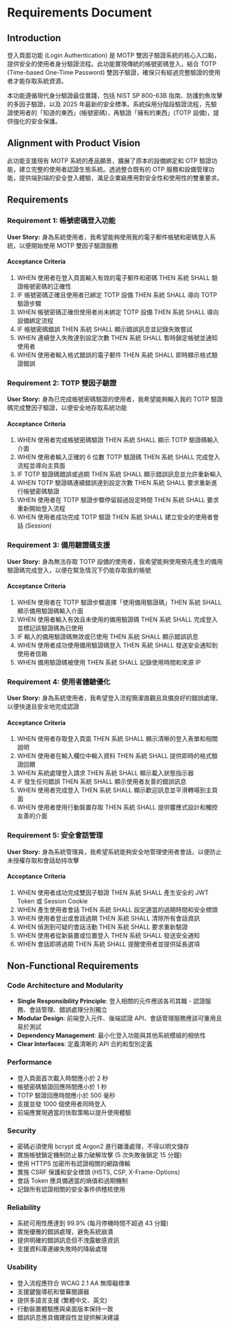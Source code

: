 # Requirements Document

## Introduction

登入頁面功能 (Login Authentication) 是 MOTP 雙因子驗證系統的核心入口點，提供安全的使用者身分驗證流程。此功能實現傳統的帳號密碼登入，結合 TOTP (Time-based One-Time Password) 雙因子驗證，確保只有經過完整驗證的使用者才能存取系統資源。

本功能遵循現代身分驗證最佳實踐，包括 NIST SP 800-63B 指南、防護釣魚攻擊的多因子驗證，以及 2025 年最新的安全標準。系統採用分階段驗證流程，先驗證使用者的「知道的東西」(帳號密碼)，再驗證「擁有的東西」(TOTP 設備)，提供強化的安全保護。

## Alignment with Product Vision

此功能支援現有 MOTP 系統的產品願景，擴展了原本的設備綁定和 OTP 驗證功能，建立完整的使用者認證生態系統。透過整合既有的 OTP 服務和設備管理功能，提供端到端的安全登入體驗，滿足企業級應用對安全性和使用性的雙重要求。

## Requirements

### Requirement 1: 帳號密碼登入功能

**User Story:** 身為系統使用者，我希望能夠使用我的電子郵件帳號和密碼登入系統，以便開始使用 MOTP 雙因子驗證服務

#### Acceptance Criteria

1. WHEN 使用者在登入頁面輸入有效的電子郵件和密碼 THEN 系統 SHALL 驗證帳號密碼的正確性
2. IF 帳號密碼正確且使用者已綁定 TOTP 設備 THEN 系統 SHALL 導向 TOTP 驗證步驟
3. WHEN 帳號密碼正確但使用者尚未綁定 TOTP 設備 THEN 系統 SHALL 導向設備綁定流程
4. IF 帳號密碼錯誤 THEN 系統 SHALL 顯示錯誤訊息並記錄失敗嘗試
5. WHEN 連續登入失敗達到設定次數 THEN 系統 SHALL 暫時鎖定帳號並通知使用者
6. WHEN 使用者輸入格式錯誤的電子郵件 THEN 系統 SHALL 即時顯示格式驗證錯誤

### Requirement 2: TOTP 雙因子驗證

**User Story:** 身為已完成帳號密碼驗證的使用者，我希望能夠輸入我的 TOTP 驗證碼完成雙因子驗證，以便安全地存取系統功能

#### Acceptance Criteria

1. WHEN 使用者完成帳號密碼驗證 THEN 系統 SHALL 顯示 TOTP 驗證碼輸入介面
2. WHEN 使用者輸入正確的 6 位數 TOTP 驗證碼 THEN 系統 SHALL 完成登入流程並導向主頁面
3. IF TOTP 驗證碼錯誤或過期 THEN 系統 SHALL 顯示錯誤訊息並允許重新輸入
4. WHEN TOTP 驗證碼連續錯誤達到設定次數 THEN 系統 SHALL 要求重新進行帳號密碼驗證
5. WHEN 使用者在 TOTP 驗證步驟停留超過設定時間 THEN 系統 SHALL 要求重新開始登入流程
6. WHEN 使用者成功完成 TOTP 驗證 THEN 系統 SHALL 建立安全的使用者會話 (Session)

### Requirement 3: 備用驗證碼支援

**User Story:** 身為無法存取 TOTP 設備的使用者，我希望能夠使用預先產生的備用驗證碼完成登入，以便在緊急情況下仍能存取我的帳號

#### Acceptance Criteria

1. WHEN 使用者在 TOTP 驗證步驟選擇「使用備用驗證碼」THEN 系統 SHALL 顯示備用驗證碼輸入介面
2. WHEN 使用者輸入有效且未使用的備用驗證碼 THEN 系統 SHALL 完成登入並標記該驗證碼為已使用
3. IF 輸入的備用驗證碼無效或已使用 THEN 系統 SHALL 顯示錯誤訊息
4. WHEN 使用者成功使用備用驗證碼登入 THEN 系統 SHALL 發送安全通知到使用者信箱
5. WHEN 備用驗證碼被使用 THEN 系統 SHALL 記錄使用時間和來源 IP

### Requirement 4: 使用者體驗優化

**User Story:** 身為系統使用者，我希望登入流程簡潔直觀且具備良好的錯誤處理，以便快速且安全地完成認證

#### Acceptance Criteria

1. WHEN 使用者存取登入頁面 THEN 系統 SHALL 顯示清晰的登入表單和相關說明
2. WHEN 使用者在輸入欄位中輸入資料 THEN 系統 SHALL 提供即時的格式驗證回饋
3. WHEN 系統處理登入請求 THEN 系統 SHALL 顯示載入狀態指示器
4. IF 發生任何錯誤 THEN 系統 SHALL 顯示使用者友善的錯誤訊息
5. WHEN 使用者完成登入 THEN 系統 SHALL 顯示歡迎訊息並平滑轉場到主頁面
6. WHEN 使用者使用行動裝置存取 THEN 系統 SHALL 提供響應式設計和觸控友善的介面

### Requirement 5: 安全會話管理

**User Story:** 身為系統管理員，我希望系統能夠安全地管理使用者會話，以便防止未授權存取和會話劫持攻擊

#### Acceptance Criteria

1. WHEN 使用者成功完成雙因子驗證 THEN 系統 SHALL 產生安全的 JWT Token 或 Session Cookie
2. WHEN 產生使用者會話 THEN 系統 SHALL 設定適當的過期時間和安全標頭
3. WHEN 使用者登出或會話過期 THEN 系統 SHALL 清除所有會話資訊
4. WHEN 偵測到可疑的會話活動 THEN 系統 SHALL 要求重新驗證
5. WHEN 使用者從新裝置或位置登入 THEN 系統 SHALL 發送安全通知
6. WHEN 會話即將過期 THEN 系統 SHALL 提醒使用者並提供延長選項

## Non-Functional Requirements

### Code Architecture and Modularity
- **Single Responsibility Principle**: 登入相關的元件應該各司其職 - 認證服務、會話管理、錯誤處理分別獨立
- **Modular Design**: 前端登入元件、後端認證 API、會話管理服務應該可重用且易於測試
- **Dependency Management**: 最小化登入功能與其他系統模組的相依性
- **Clear Interfaces**: 定義清晰的 API 合約和型別定義

### Performance
- 登入頁面首次載入時間應小於 2 秒
- 帳號密碼驗證回應時間應小於 1 秒
- TOTP 驗證回應時間應小於 500 毫秒
- 支援並發 1000 個使用者同時登入
- 前端應實現適當的快取策略以提升使用體驗

### Security
- 密碼必須使用 bcrypt 或 Argon2 進行雜湊處理，不得以明文儲存
- 實施帳號鎖定機制防止暴力破解攻擊 (5 次失敗後鎖定 15 分鐘)
- 使用 HTTPS 加密所有認證相關的網路傳輸
- 實施 CSRF 保護和安全標頭 (HSTS, CSP, X-Frame-Options)
- 會話 Token 應具備適當的熵值和過期機制
- 記錄所有認證相關的安全事件供稽核使用

### Reliability
- 系統可用性應達到 99.9% (每月停機時間不超過 43 分鐘)
- 實施優雅的錯誤處理，避免系統崩潰
- 提供明確的錯誤訊息但不洩露敏感資訊
- 支援資料庫連線失敗時的降級處理

### Usability
- 登入流程應符合 WCAG 2.1 AA 無障礙標準
- 支援鍵盤導航和螢幕閱讀器
- 提供多語言支援 (繁體中文、英文)
- 行動裝置體驗應與桌面版本保持一致
- 錯誤訊息應具備建設性並提供解決建議 
